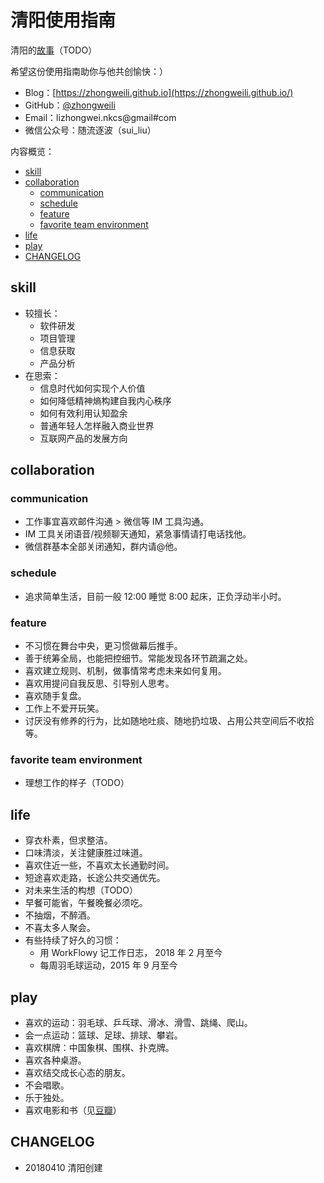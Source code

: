 # 清阳使用指南

清阳的[故事]()（TODO）

希望这份使用指南助你与他共创愉快：）

- Blog：[https://zhongweili.github.io](https://zhongweili.github.io/)
- GitHub：[@zhongweili](https://github.com/zhongweili/)
- Email：lizhongwei.nkcs@gmail#com
- 微信公众号：随流逐波（sui_liu）

内容概览：

<!-- START doctoc generated TOC please keep comment here to allow auto update -->
<!-- DON'T EDIT THIS SECTION, INSTEAD RE-RUN doctoc TO UPDATE -->

  - [skill](#skill)
  - [collaboration](#collaboration)
    - [communication](#communication)
    - [schedule](#schedule)
    - [feature](#feature)
    - [favorite team environment](#favorite-team-environment)
  - [life](#life)
  - [play](#play)
  - [CHANGELOG](#changelog)

<!-- END doctoc generated TOC please keep comment here to allow auto update -->

## skill

- 较擅长：
  - 软件研发
  - 项目管理
  - 信息获取
  - 产品分析
- 在思索：
  - 信息时代如何实现个人价值
  - 如何降低精神熵构建自我内心秩序
  - 如何有效利用认知盈余
  - 普通年轻人怎样融入商业世界
  - 互联网产品的发展方向

## collaboration

### communication

- 工作事宜喜欢邮件沟通 > 微信等 IM 工具沟通。
- IM 工具关闭语音/视频聊天通知，紧急事情请打电话找他。
- 微信群基本全部关闭通知，群内请@他。

### schedule

- 追求简单生活，目前一般 12:00 睡觉 8:00 起床，正负浮动半小时。

### feature

- 不习惯在舞台中央，更习惯做幕后推手。
- 善于统筹全局，也能把控细节。常能发现各环节疏漏之处。
- 喜欢建立规则、机制，做事情常考虑未来如何复用。
- 喜欢用提问自我反思、引导别人思考。
- 喜欢随手复盘。
- 工作上不爱开玩笑。
- 讨厌没有修养的行为，比如随地吐痰、随地扔垃圾、占用公共空间后不收拾等。

### favorite team environment

- 理想工作的样子（TODO）

## life

- 穿衣朴素，但求整洁。
- 口味清淡，关注健康胜过味道。
- 喜欢住近一些，不喜欢太长通勤时间。
- 短途喜欢走路，长途公共交通优先。
- 对未来生活的构想（TODO）
- 早餐可能省，午餐晚餐必须吃。
- 不抽烟，不醉酒。
- 不喜太多人聚会。
- 有些持续了好久的习惯：
  - 用 WorkFlowy 记工作日志， 2018 年 2 月至今
  - 每周羽毛球运动，2015 年 9 月至今

## play

- 喜欢的运动：羽毛球、乒乓球、滑冰、滑雪、跳绳、爬山。
- 会一点运动：篮球、足球、排球、攀岩。
- 喜欢棋牌：中国象棋、围棋、扑克牌。
- 喜欢各种桌游。
- 喜欢结交成长心态的朋友。
- 不会唱歌。
- 乐于独处。
- 喜欢电影和书（见[豆瓣](https://www.douban.com/people/65970577/)）

## CHANGELOG

- 20180410 清阳创建
